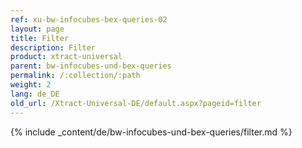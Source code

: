 ```yaml
---
ref: xu-bw-infocubes-bex-queries-02
layout: page
title: Filter
description: Filter
product: xtract-universal
parent: bw-infocubes-und-bex-queries
permalink: /:collection/:path
weight: 2
lang: de_DE
old_url: /Xtract-Universal-DE/default.aspx?pageid=filter
---
```

{% include _content/de/bw-infocubes-und-bex-queries/filter.md %}


